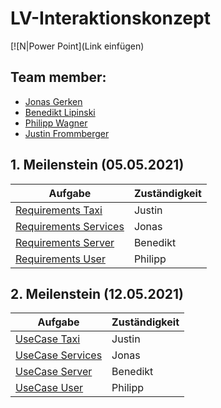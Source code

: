 #  LV-Interaktionskonzept

[![N|Power Point](Link einfügen)

## Team member:

- [Jonas Gerken](https://github.com/JonasGerken )
- [Benedikt Lipinski](https://github.com/beLipinski)
- [Philipp Wagner](https://github.com/VisioNyrix)
- [Justin Frommberger](https://github.com/JustinF97)

## 1. Meilenstein (05.05.2021)

| Aufgabe                                                                                                                                | Zuständigkeit | 
| ------------- | -------- |
| [Requirements Taxi](https://github.com/elehshl/mqtt_exercise_2021/blob/master/Design/requirements/taxi_requirements.md)                | Justin        | 
| [Requirements Services](https://github.com/elehshl/mqtt_exercise_2021/blob/master/Design/requirements/Requirements_IK_Services.xlsx)   | Jonas         | 
| [Requirements Server](https://github.com/elehshl/mqtt_exercise_2021/blob/master/Design/requirements/Requirements.xlsx)                 | Benedikt      | 
| [Requirements User](https://github.com/elehshl/mqtt_exercise_2021/blob/master/Design/requirements/Requirements_User.xlsx)              | Philipp       | 

## 2. Meilenstein (12.05.2021)

| Aufgabe                                                                                                                                | Zuständigkeit | 
| ------------- | -------- |
| [UseCase Taxi](https://github.com/elehshl/mqtt_exercise_2021/blob/master/Design/UseCase/Car_UseCase.png)                               | Justin        | 
| [UseCase Services](https://github.com/elehshl/mqtt_exercise_2021/blob/master/Design/UseCase/Service.png)                               | Jonas         | 
| [UseCase Server](https://github.com/elehshl/mqtt_exercise_2021/tree/master/Design/UseCase/Server_order_car)                            | Benedikt      | 
| [UseCase User](https://github.com/elehshl/mqtt_exercise_2021/blob/master/Design/UseCase/User/UseCase_User.PNG)                         | Philipp       | 

